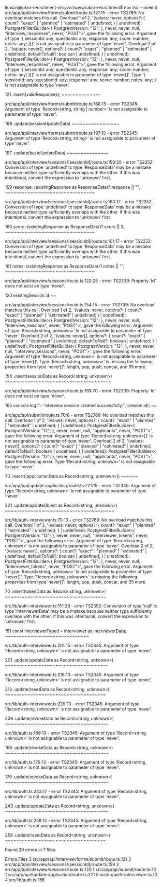 ikhsan@ukro-recruitment-vm:/var/www/ukro-recruitment$ npx tsc --noemit
src/app/api/interview/forms/submit/route.ts:121:15 - error TS2769: No overload matches this call.
  Overload 1 of 2, '(values: never, options?: { count?: "exact" | "planned" | "estimated" | undefined; } | undefined): PostgrestFilterBuilder<{ PostgrestVersion: "12"; }, never, never, null, "interview_responses", never, "POST">', gave the following error.
    Argument of type '{ sessionId: any; questionId: any; response: any; score: number; notes: any; }[]' is not assignable to parameter of type 'never'.
  Overload 2 of 2, '(values: never[], options?: { count?: "exact" | "planned" | "estimated" | undefined; defaultToNull?: boolean | undefined; } | undefined): PostgrestFilterBuilder<{ PostgrestVersion: "12"; }, never, never, null, "interview_responses", never, "POST">', gave the following error.
    Argument of type '{ sessionId: any; questionId: any; response: any; score: number; notes: any; }[]' is not assignable to parameter of type 'never[]'.
      Type '{ sessionId: any; questionId: any; response: any; score: number; notes: any; }' is not assignable to type 'never'.

121       .insert(validResponses);
                  ~~~~~~~~~~~~~~


src/app/api/interview/forms/submit/route.ts:168:15 - error TS2345: Argument of type 'Record<string, string | number>' is not assignable to parameter of type 'never'.

168       .update(sessionUpdateData)
                  ~~~~~~~~~~~~~~~~~

src/app/api/interview/forms/submit/route.ts:197:19 - error TS2345: Argument of type 'Record<string, string>' is not assignable to parameter of type 'never'.

197           .update(basicUpdateData)
                      ~~~~~~~~~~~~~~~

src/app/api/interview/sessions/[sessionId]/route.ts:159:20 - error TS2352: Conversion of type 'undefined' to type 'ResponseData' may be a mistake because neither type sufficiently overlaps with the other. If this was intentional, convert the expression to 'unknown' first.

159         response: (existingResponse as ResponseData)?.response || "",
                       ~~~~~~~~~~~~~~~~~~~~~~~~~~~~~~~~

src/app/api/interview/sessions/[sessionId]/route.ts:160:17 - error TS2352: Conversion of type 'undefined' to type 'ResponseData' may be a mistake because neither type sufficiently overlaps with the other. If this was intentional, convert the expression to 'unknown' first.

160         score: (existingResponse as ResponseData)?.score || 0,
                    ~~~~~~~~~~~~~~~~~~~~~~~~~~~~~~~~

src/app/api/interview/sessions/[sessionId]/route.ts:161:17 - error TS2352: Conversion of type 'undefined' to type 'ResponseData' may be a mistake because neither type sufficiently overlaps with the other. If this was intentional, convert the expression to 'unknown' first.

161         notes: (existingResponse as ResponseData)?.notes || "",
                    ~~~~~~~~~~~~~~~~~~~~~~~~~~~~~~~~

src/app/api/interview/sessions/route.ts:120:25 - error TS2339: Property 'id' does not exist on type 'never'.

120         existingSession.id
                            ~~

src/app/api/interview/sessions/route.ts:154:15 - error TS2769: No overload matches this call.
  Overload 1 of 2, '(values: never, options?: { count?: "exact" | "planned" | "estimated" | undefined; } | undefined): PostgrestFilterBuilder<{ PostgrestVersion: "12"; }, never, never, null, "interview_sessions", never, "POST">', gave the following error.
    Argument of type 'Record<string, unknown>' is not assignable to parameter of type 'never'.
  Overload 2 of 2, '(values: never[], options?: { count?: "exact" | "planned" | "estimated" | undefined; defaultToNull?: boolean | undefined; } | undefined): PostgrestFilterBuilder<{ PostgrestVersion: "12"; }, never, never, null, "interview_sessions", never, "POST">', gave the following error.
    Argument of type 'Record<string, unknown>' is not assignable to parameter of type 'never[]'.
      Type 'Record<string, unknown>' is missing the following properties from type 'never[]': length, pop, push, concat, and 35 more.

154       .insert(sessionData as Record<string, unknown>)
                  ~~~~~~~~~~~~~~~~~~~~~~~~~~~~~~~~~~~~~~


src/app/api/interview/sessions/route.ts:185:70 - error TS2339: Property 'id' does not exist on type 'never'.

185     console.log("✅ Interview session created successfully:", session.id);
                                                                         ~~

src/app/api/submit/route.ts:70:8 - error TS2769: No overload matches this call.
  Overload 1 of 2, '(values: never, options?: { count?: "exact" | "planned" | "estimated" | undefined; } | undefined): PostgrestFilterBuilder<{ PostgrestVersion: "12"; }, never, never, null, "applicants", never, "POST">', gave the following error.
    Argument of type 'Record<string, unknown>[]' is not assignable to parameter of type 'never'.
  Overload 2 of 2, '(values: never[], options?: { count?: "exact" | "planned" | "estimated" | undefined; defaultToNull?: boolean | undefined; } | undefined): PostgrestFilterBuilder<{ PostgrestVersion: "12"; }, never, never, null, "applicants", never, "POST">', gave the following error.
    Type 'Record<string, unknown>' is not assignable to type 'never'.

70       .insert([applicationData as Record<string, unknown>])
          ~~~~~~


src/app/api/update-application/route.ts:221:15 - error TS2345: Argument of type 'Record<string, unknown>' is not assignable to parameter of type 'never'.

221       .update(updateObject as Record<string, unknown>)
                  ~~~~~~~~~~~~~~~~~~~~~~~~~~~~~~~~~~~~~~~

src/lib/auth-interviewer.ts:70:13 - error TS2769: No overload matches this call.
  Overload 1 of 2, '(values: never, options?: { count?: "exact" | "planned" | "estimated" | undefined; } | undefined): PostgrestFilterBuilder<{ PostgrestVersion: "12"; }, never, never, null, "interviewer_tokens", never, "POST">', gave the following error.
    Argument of type 'Record<string, unknown>' is not assignable to parameter of type 'never'.
  Overload 2 of 2, '(values: never[], options?: { count?: "exact" | "planned" | "estimated" | undefined; defaultToNull?: boolean | undefined; } | undefined): PostgrestFilterBuilder<{ PostgrestVersion: "12"; }, never, never, null, "interviewer_tokens", never, "POST">', gave the following error.
    Argument of type 'Record<string, unknown>' is not assignable to parameter of type 'never[]'.
      Type 'Record<string, unknown>' is missing the following properties from type 'never[]': length, pop, push, concat, and 35 more.

70     .insert(tokenData as Record<string, unknown>)
               ~~~~~~~~~~~~~~~~~~~~~~~~~~~~~~~~~~~~


src/lib/auth-interviewer.ts:151:28 - error TS2352: Conversion of type 'null' to type 'InterviewerData' may be a mistake because neither type sufficiently overlaps with the other. If this was intentional, convert the expression to 'unknown' first.

151   const interviewerTyped = interviewer as InterviewerData;
                               ~~~~~~~~~~~~~~~~~~~~~~~~~~~~~~

src/lib/auth-interviewer.ts:201:15 - error TS2345: Argument of type 'Record<string, unknown>' is not assignable to parameter of type 'never'.

201       .update(updateData as Record<string, unknown>)
                  ~~~~~~~~~~~~~~~~~~~~~~~~~~~~~~~~~~~~~

src/lib/auth-interviewer.ts:216:13 - error TS2345: Argument of type 'Record<string, unknown>' is not assignable to parameter of type 'never'.

216     .update(resetData as Record<string, unknown>)
                ~~~~~~~~~~~~~~~~~~~~~~~~~~~~~~~~~~~~

src/lib/auth-interviewer.ts:239:13 - error TS2345: Argument of type 'Record<string, unknown>' is not assignable to parameter of type 'never'.

239     .update(revokeData as Record<string, unknown>)
                ~~~~~~~~~~~~~~~~~~~~~~~~~~~~~~~~~~~~~

src/lib/auth.ts:166:13 - error TS2345: Argument of type 'Record<string, unknown>' is not assignable to parameter of type 'never'.

166     .update(revokeData as Record<string, unknown>)
                ~~~~~~~~~~~~~~~~~~~~~~~~~~~~~~~~~~~~~

src/lib/auth.ts:179:13 - error TS2345: Argument of type 'Record<string, unknown>' is not assignable to parameter of type 'never'.

179     .update(revokeData as Record<string, unknown>)
                ~~~~~~~~~~~~~~~~~~~~~~~~~~~~~~~~~~~~~

src/lib/auth.ts:243:17 - error TS2345: Argument of type 'Record<string, unknown>' is not assignable to parameter of type 'never'.

243         .update(updateData as Record<string, unknown>)
                    ~~~~~~~~~~~~~~~~~~~~~~~~~~~~~~~~~~~~~

src/lib/auth.ts:258:15 - error TS2345: Argument of type 'Record<string, unknown>' is not assignable to parameter of type 'never'.

258       .update(resetData as Record<string, unknown>)
                  ~~~~~~~~~~~~~~~~~~~~~~~~~~~~~~~~~~~~


Found 20 errors in 7 files.

Errors  Files
     3  src/app/api/interview/forms/submit/route.ts:121
     3  src/app/api/interview/sessions/[sessionId]/route.ts:159
     3  src/app/api/interview/sessions/route.ts:120
     1  src/app/api/submit/route.ts:70
     1  src/app/api/update-application/route.ts:221
     5  src/lib/auth-interviewer.ts:70
     4  src/lib/auth.ts:166